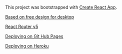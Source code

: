 This project was bootstrapped with
[Create React App](https://github.com/facebook/create-react-app).

[Based on free design for desktop](https://www.figma.com/file/dKoUnl5kwWh74ipofDPixg/Landing-Page-Concept-For-Data-Processing-Company-(Copy)?node-id=1%3A2)

[React Router v5](https://v5.reactrouter.com/web/guides/quick-start)

[Deploying on Git Hub Pages](https://create-react-app.dev/docs/deployment/#github-pages) 

[Deploying on Heroku](https://blog.heroku.com/deploying-react-with-zero-configuration)
